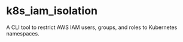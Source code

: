# k8s_iam_isolation
 A CLI tool to restrict AWS IAM users, groups, and roles to Kubernetes namespaces.

